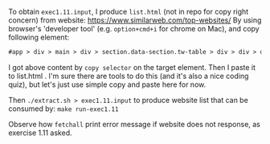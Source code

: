 To obtain `exec1.11.input`, I produce `list.html` (not in repo for copy right concern) 
from website: https://www.similarweb.com/top-websites/
By using browser's 'developer tool' (e.g. `option+cmd+i` for chrome on Mac), and copy
following element:
```html
#app > div > main > div > section.data-section.tw-table > div > div > div.tw-table__main-content > div.tw-table__body.tw-table__body--main
```

I got above content by `copy selector` on the target element. Then I paste it to list.html
. I'm sure there are tools to do this (and it's also a nice coding quiz), but let's just 
use simple copy and paste here for now.

Then `./extract.sh > exec1.11.input` to produce website list that can be consumed by:
`make run-exec1.11`

Observe how `fetchall` print error message if website does not response, as exercise 1.11
 asked.
